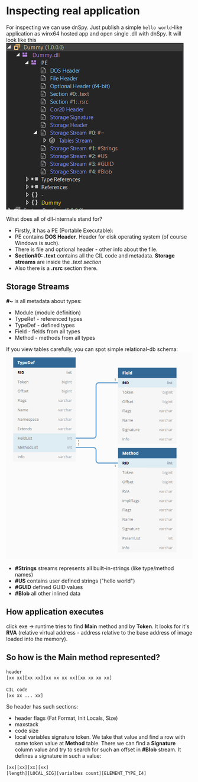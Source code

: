 # Inspecting real application

For inspecting we can use dnSpy. Just publish a simple `hello world`-like application as winx64 hosted app and open single .dll with dnSpy.
It will look like this
![](./resources/dnspy-dll-view.png)

What does all of dll-internals stand for?
- Firstly, it has a PE (Portable Executable):
- PE contains **DOS Header**. Header for disk operating system (of course Windows is such).
- There is file and optional header - other info about the file.
- **Section#0: .text** contains all the CIL code and metadata. **Storage streams** are inside the *.text section*
- Also there is a **.rsrc** section there.

## Storage Streams

**#~** is all metadata about types:
- Module (module definition)
- TypeRef - referenced types
- TypeDef - defined types
- Field - fields from all types
- Method - methods from all types

If you view tables carefully, you can spot simple relational-db schema:
![](./resources/storage-streams-schema.png)

- **#Strings** streams represents all built-in-strings (like type/method names)
- **#US** contains user defined strings ("hello world")
- **#GUID** defined GUID values
- **#Blob** all other inlined data

## How application executes
click exe -> runtime tries to find **Main** method and by **Token**. It looks for it's **RVA** (relative virtual address - address relative to the base address of image loaded into the memory).

## So how is the Main method represented?

```
header
[xx xx][xx xx][xx xx xx xx][xx xx xx xx]

CIL code
[xx xx ... xx]
```

So header has such sections:
- header flags (Fat Format, Init Locals, Size)
- maxstack
- code size
- local variables signature token. We take that value and find a row with same token value at **Method** table. There we can find a **Signature** column value and try to search for such an offset in **#Blob** stream. It defines a signature in such a value:

```
[xx][xx][xx][xx]
[length][LOCAL_SIG][varialbes count][ELEMENT_TYPE_I4]
```

